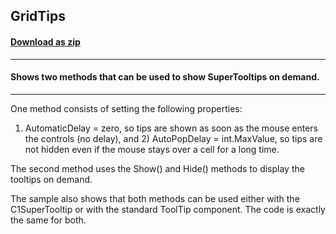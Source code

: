## GridTips
#### [Download as zip](https://minhaskamal.github.io/DownGit/#/home?url=https://github.com/GrapeCity/ComponentOne-WinForms-Samples/tree/master/NetFramework\SuperTooltip\VB\GridTips)
____
#### Shows two methods that can be used to show SuperTooltips on demand.
____
One method consists of setting the following properties: 

1) AutomaticDelay = zero, so tips are shown as soon as the mouse enters the controls (no delay), and  2) AutoPopDelay = int.MaxValue, so tips are not hidden even if the mouse stays over a cell for a long time. 

The second method uses the Show() and Hide() methods to display the tooltips on demand. 

The sample also shows that both methods can be used either with the C1SuperTooltip or with the standard ToolTip component. The code is exactly the same for both.  